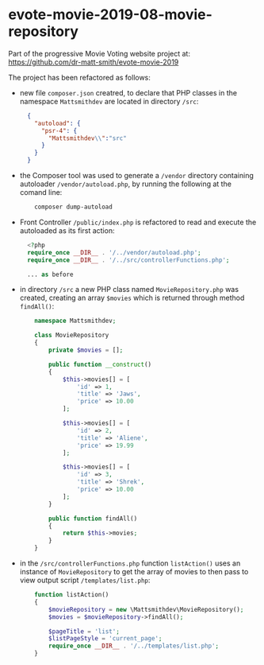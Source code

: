 # evote-movie-2019-08-movie-repository

Part of the progressive Movie Voting website project at:
https://github.com/dr-matt-smith/evote-movie-2019

The project has been refactored as follows:

- new file `composer.json` creatred, to declare that PHP classes in the namespace `Mattsmithdev` are located in directory `/src`:

    ```json
      {
        "autoload": {
          "psr-4": {
            "Mattsmithdev\\":"src"
          }
        }
      }
    ```

- the Composer tool was used to generate a `/vendor` directory containing autoloader `/vendor/autoload.php`, by running the following at the comand line:

    ```bash
        composer dump-autoload
    ```

- Front Controller `/public/index.php` is refactored to read and execute the autoloaded as its first action:

    ```php
      <?php
      require_once __DIR__ . '/../vendor/autoload.php';
      require_once __DIR__ . '/../src/controllerFunctions.php';
    
      ... as before
    ```

- in directory `/src` a new PHP class named `MovieRepository.php` was created, creating an array `$movies` which is returned through method `findAll()`:

    ```php
        namespace Mattsmithdev;

        class MovieRepository
        {
            private $movies = [];

            public function __construct()
            {
                $this->movies[] = [
                    'id' => 1,
                    'title' => 'Jaws',
                    'price' => 10.00
                ];

                $this->movies[] = [
                    'id' => 2,
                    'title' => 'Aliene',
                    'price' => 19.99
                ];

                $this->movies[] = [
                    'id' => 3,
                    'title' => 'Shrek',
                    'price' => 10.00
                ];
            }

            public function findAll()
            {
                return $this->movies;
            }
        }
    ```

- in the `/src/controllerFunctions.php` function `listAction()` uses an instance of `MovieRepository` to get the array of movies to then pass to view output script `/templates/list.php`:

    ```php
        function listAction()
        {
            $movieRepository = new \Mattsmithdev\MovieRepository();
            $movies = $movieRepository->findAll();

            $pageTitle = 'list';
            $listPageStyle = 'current_page';
            require_once __DIR__ . '/../templates/list.php';
        }
    ```
